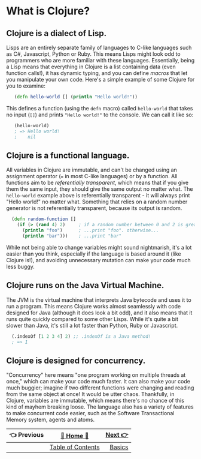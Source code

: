 # What is Clojure?

## Clojure is a dialect of Lisp.

Lisps are an entirely separate family of languages to C-like languages such as C#, Javascript, Python or Ruby. This means Lisps might look odd to programmers who are more familiar with these languages. Essentially, being a Lisp means that everything in Clojure is a list containing data (even function calls!), it has dynamic typing, and you can define _macros_ that let you manipulate your own code. Here's a simple example of some Clojure for you to examine:

```clojure
   (defn hello-world [] (println "Hello world!"))
```

This defines a function (using the `defn` macro) called `hello-world` that takes no input (`[]`) and prints `"Hello world!"` to the console. We can call it like so:

```clojure
   (hello-world)
   ; => Hello world!
   ;    nil
```

## Clojure is a functional language.

All variables in Clojure are immutable, and can't be changed using an assignment operator (`=` in most C-like languages) or by a function. All functions aim to be _referentially transparent_, which means that if you give them the same input, they should give the same output no matter what. The `hello-world` example above is referentially transparent - it will always print "Hello world!" no matter what. Something that relies on a random number generator is not referentially transparent, because its output is random.

```clojure
  (defn random-function []
    (if (> (rand 4) 2)     ; if a random number between 0 and 2 is greater than 2...
      (println "foo")      ; ...print "foo". otherwise...
      (println "bar")))    ; ...print "bar"
```

While not being able to change variables might sound nightmarish, it's a lot easier than you think, especially if the language is based around it (like Clojure is!), and avoiding unnecessary mutation can make your code much less buggy.

## Clojure runs on the Java Virtual Machine.

The JVM is the virtual machine that interprets Java bytecode and uses it to run a program. This means Clojure works almost seamlessly with code designed for Java (although it does look a bit odd), and it also means that it runs quite quickly compared to some other Lisps. While it's quite a bit slower than Java, it's still a lot faster than Python, Ruby or Javascript.

```clojure
  (.indexOf [1 2 3 4] 2) ;; .indexOf is a Java method!
  ; => 1
```

## Clojure is designed for concurrency.

"Concurrency" here means "one program working on multiple threads at once," which can make your code much faster. It can also make your code much buggier; imagine if two different functions were changing and reading from the same object at once! It would be utter chaos. Thankfully, in Clojure, variables are immutable, which means there's no chance of this kind of mayhem breaking loose. The language also has a variety of features to make concurrent code easier, such as the Software Transactional Memory system, agents and atoms.


| :point_left: Previous | [:book: Home :book:](Clojure) | [Next :point_right:](Clojure-Basics)|
|:---|:---:|----:|
| | [Table of Contents](Clojure)  | [Basics](Clojure-Basics)|
